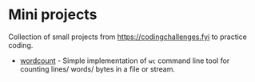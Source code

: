 # Mini projects

Collection of small projects from https://codingchallenges.fyi to practice coding.

- [wordcount](src/main/kotlin/wordcount) - Simple implementation of `wc` command line tool for counting lines/ words/ bytes in a file or stream.
